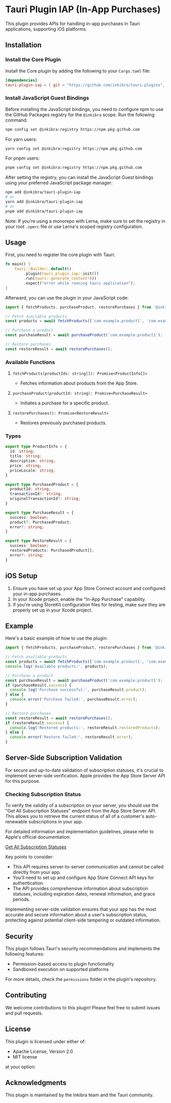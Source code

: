 # Tauri Plugin IAP (In-App Purchases)

This plugin provides APIs for handling in-app purchases in Tauri applications, supporting iOS platforms.

## Installation

### Install the Core Plugin

Install the Core plugin by adding the following to your `Cargo.toml` file:

```toml
[dependencies]
tauri-plugin-iap = { git = "https://github.com/inkibra/tauri-plugins", tag = "@inkibra/tauri-plugin-iap@VERSION", package="tauri-plugin-iap" }
```

### Install JavaScript Guest Bindings

Before installing the JavaScript bindings, you need to configure npm to use the GitHub Packages registry for the `@inkibra` scope. Run the following command:

```sh
npm config set @inkibra:registry https://npm.pkg.github.com
```

For yarn users:

```sh
yarn config set @inkibra:registry https://npm.pkg.github.com
```

For pnpm users:

```sh
pnpm config set @inkibra:registry https://npm.pkg.github.com
```

After setting the registry, you can install the JavaScript Guest bindings using your preferred JavaScript package manager:

```sh
npm add @inkibra/tauri-plugin-iap
# or
yarn add @inkibra/tauri-plugin-iap
# or
pnpm add @inkibra/tauri-plugin-iap
```

Note: If you're using a monorepo with Lerna, make sure to set the registry in your root `.npmrc` file or use Lerna's scoped registry configuration.

## Usage

First, you need to register the core plugin with Tauri:

```rust
fn main() {
    tauri::Builder::default()
        .plugin(tauri_plugin_iap::init())
        .run(tauri::generate_context!())
        .expect("error while running tauri application");
}
```

Afterward, you can use the plugin in your JavaScript code:

```typescript
import { fetchProducts, purchaseProduct, restorePurchases } from '@inkibra/tauri-plugin-iap';

// Fetch available products
const products = await fetchProducts(['com.example.product1', 'com.example.product2']);

// Purchase a product
const purchaseResult = await purchaseProduct('com.example.product1');

// Restore purchases
const restoreResult = await restorePurchases();
```

### Available Functions

1. `fetchProducts(productIds: string[]): Promise<ProductInfo[]>`
   - Fetches information about products from the App Store.

2. `purchaseProduct(productId: string): Promise<PurchaseResult>`
   - Initiates a purchase for a specific product.

3. `restorePurchases(): Promise<RestoreResult>`
   - Restores previously purchased products.

### Types

```typescript
export type ProductInfo = {
  id: string;
  title: string;
  description: string;
  price: string;
  priceLocale: string;
}

export type PurchasedProduct = {
  productId: string;
  transactionId?: string;
  originalTransactionId?: string;
}

export type PurchaseResult = {
  success: boolean;
  product?: PurchasedProduct;
  error?: string;
}

export type RestoreResult = {
  success: boolean;
  restoredProducts: PurchasedProduct[];
  error?: string;
}
```

## iOS Setup

1. Ensure you have set up your App Store Connect account and configured your in-app purchases.
2. In your Xcode project, enable the "In-App Purchase" capability.
3. If you're using StoreKit configuration files for testing, make sure they are properly set up in your Xcode project.

## Example

Here's a basic example of how to use the plugin:

```typescript
import { fetchProducts, purchaseProduct, restorePurchases } from '@inkibra/tauri-plugin-iap';

// Fetch available products
const products = await fetchProducts(['com.example.product1', 'com.example.product2']);
console.log('Available products:', products);

// Purchase a product
const purchaseResult = await purchaseProduct('com.example.product1');
if (purchaseResult.success) {
  console.log('Purchase successful:', purchaseResult.product);
} else {
  console.error('Purchase failed:', purchaseResult.error);
}

// Restore purchases
const restoreResult = await restorePurchases();
if (restoreResult.success) {
  console.log('Restored products:', restoreResult.restoredProducts);
} else {
  console.error('Restore failed:', restoreResult.error);
}
```

## Server-Side Subscription Validation

For secure and up-to-date validation of subscription statuses, it's crucial to implement server-side verification. Apple provides the App Store Server API for this purpose.

### Checking Subscription Status

To verify the validity of a subscription on your server, you should use the "Get All Subscription Statuses" endpoint from the App Store Server API. This allows you to retrieve the current status of all of a customer's auto-renewable subscriptions in your app.

For detailed information and implementation guidelines, please refer to Apple's official documentation:

[Get All Subscription Statuses](https://developer.apple.com/documentation/appstoreserverapi/get_all_subscription_statuses/)

Key points to consider:

- This API requires server-to-server communication and cannot be called directly from your app.
- You'll need to set up and configure App Store Connect API keys for authentication.
- The API provides comprehensive information about subscription statuses, including expiration dates, renewal information, and grace periods.

Implementing server-side validation ensures that your app has the most accurate and secure information about a user's subscription status, protecting against potential client-side tampering or outdated information.

## Security

This plugin follows Tauri's security recommendations and implements the following features:

- Permission-based access to plugin functionality
- Sandboxed execution on supported platforms

For more details, check the `permissions` folder in the plugin's repository.

## Contributing

We welcome contributions to this plugin! Please feel free to submit issues and pull requests.

## License

This plugin is licensed under either of:

- Apache License, Version 2.0
- MIT license

at your option.

## Acknowledgments

This plugin is maintained by the Inkibra team and the Tauri community.

